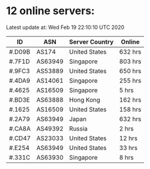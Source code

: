 # 12 online servers:

Latest update at: Wed Feb 19 22:10:10 UTC 2020

| ID | ASN | Server Country | Online |
| -- | --- | -------------- | ------ |
| #.D09B | AS174 | United States | 632 hrs |
| #.7F1D | AS63949 | Singapore | 803 hrs |
| #.9FC3 | AS53889 | United States | 650 hrs |
| #.4DA9 | AS14061 | Singapore | 255 hrs |
| #.4625 | AS16509 | Singapore | 5 hrs |
| #.BD3E | AS63888 | Hong Kong | 162 hrs |
| #.1625 | AS16509 | United States | 158 hrs |
| #.2A79 | AS63949 | Japan | 632 hrs |
| #.CA8A | AS49392 | Russia | 2 hrs |
| #.CD47 | AS23033 | United States | 12 hrs |
| #.E254 | AS63949 | United States | 33 hrs |
| #.331C | AS63930 | Singapore | 8 hrs |

